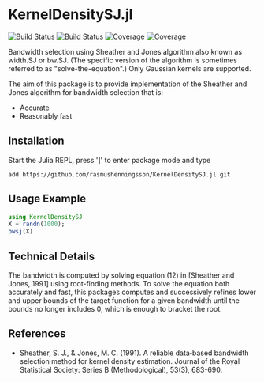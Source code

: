 # KernelDensitySJ.jl

[![Build Status](https://travis-ci.com/rasmushenningsson/KernelDensitySJ.jl.svg?branch=master)](https://travis-ci.com/rasmushenningsson/KernelDensitySJ.jl)
[![Build Status](https://ci.appveyor.com/api/projects/status/github/rasmushenningsson/KernelDensitySJ.jl?svg=true)](https://ci.appveyor.com/project/rasmushenningsson/KernelDensitySJ-jl)
[![Coverage](https://codecov.io/gh/rasmushenningsson/KernelDensitySJ.jl/branch/master/graph/badge.svg)](https://codecov.io/gh/rasmushenningsson/KernelDensitySJ.jl)
[![Coverage](https://coveralls.io/repos/github/rasmushenningsson/KernelDensitySJ.jl/badge.svg?branch=master)](https://coveralls.io/github/rasmushenningsson/KernelDensitySJ.jl?branch=master)

Bandwidth selection using Sheather and Jones algorithm also known as width.SJ or bw.SJ. (The specific version of the algorithm is sometimes referred to as "solve-the-equation".)
Only Gaussian kernels are supported.

The aim of this package is to provide implementation of the Sheather and Jones algorithm for bandwidth selection that is:
* Accurate
* Reasonably fast


## Installation
Start the Julia REPL, press ']' to enter package mode and type
```
add https://github.com/rasmushenningsson/KernelDensitySJ.jl.git
```

## Usage Example
```julia
using KernelDensitySJ
X = randn(1000);
bwsj(X)
```

## Technical Details
The bandwidth is computed by solving equation (12) in [Sheather and Jones, 1991] using root-finding methods.
To solve the equation both accurately and fast, this packages computes and successively refines lower and upper bounds of the target function for a given bandwidth until the bounds no longer includes 0, which is enough to bracket the root.

## References
* Sheather, S. J., & Jones, M. C. (1991). A reliable data‐based bandwidth selection method for kernel density estimation. Journal of the Royal Statistical Society: Series B (Methodological), 53(3), 683-690.
